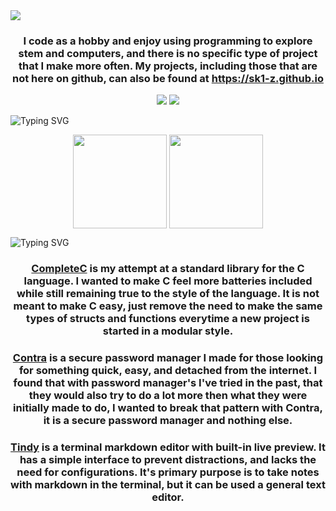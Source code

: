 <img src="https://readme-typing-svg.demolab.com?font=JetBrainsMono&size=32&pause=500&color=006AFF&vCenter=true&random=false&width=435&lines=Wassup%2C+I'm+Skiz" />
<h3 align=center>
I code as a hobby and enjoy using programming to explore stem and computers, and there is no specific type of project that I make more often. My projects, including those that are not here on github, can also be found at <a href=https://sk1-z.github.io>https://sk1-z.github.io</a>
</h3>
<p align=center>
  <img src="https://skillicons.dev/icons?i=neovim,linux,arch,windows" />
  <img src="https://skillicons.dev/icons?i=bash,c,cpp,cs,python,rust" />
</p>
<img src="https://readme-typing-svg.demolab.com?font=JetBrainsMono&size=32&pause=500&color=006AFF&vCenter=true&random=false&width=435&lines=Statskis" alt="Typing SVG" />
<p align=center>
  <img height=150 align="center" src="https://github-readme-stats.vercel.app/api/top-langs/?username=Sk1-z&theme=transparent&layout=compact&langs_count=10" />
  <img height=150 align="center" src="https://github-readme-stats.vercel.app/api?username=Sk1-z&theme=transparent&rank_icon=github&hide=issues,contribs" />
</p>
<img src="https://readme-typing-svg.demolab.com?font=JetBrainsMono&size=32&pause=500&color=006AFF&vCenter=true&random=false&width=435&lines=Favorite+Projectskis" alt="Typing SVG" />
<h3 align=center>
    <a href="https://github.com/Sk1-z/CompleteC" >CompleteC</a> is my attempt at a standard library for the C language. I wanted to make C feel more batteries included while still remaining true to the style of the language. It is not meant to make C easy, just remove the need to make the same types of structs and functions everytime a new project is started in a modular style. 
</h3>
<h3 align=center>
    <a href="https://github.com/Sk1-z/Contra" >Contra</a> is a secure password manager I made for those looking for something quick, easy, and detached from the internet. I found that with password manager's I've tried in the past, that they would also try to do a lot more then what they were initially made to do, I wanted to break that pattern with Contra, it is a secure password manager and nothing else.
</h3>
<h3 align=center>
    <a href="https://github.com/Sk1-z/Tindy" >Tindy</a> is a terminal markdown editor with built-in live preview. It has a simple interface to prevent distractions, and lacks the need for configurations. It's primary purpose is to take notes with markdown in the terminal, but it can be used a general text editor.
</h3>
